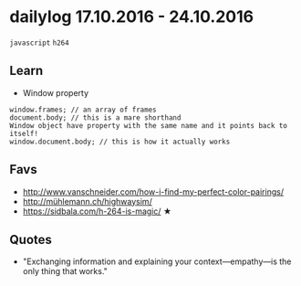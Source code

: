 # dailylog 17.10.2016 - 24.10.2016

`javascript` `h264`

## Learn

- Window property
```
window.frames; // an array of frames
document.body; // this is a mare shorthand
Window object have property with the same name and it points back to itself!
window.document.body; // this is how it actually works
```

## Favs

- http://www.vanschneider.com/how-i-find-my-perfect-color-pairings/
- http://mühlemann.ch/highwaysim/
- https://sidbala.com/h-264-is-magic/ ★

## Quotes

- "Exchanging information and explaining your context—empathy—is the only thing that works."
